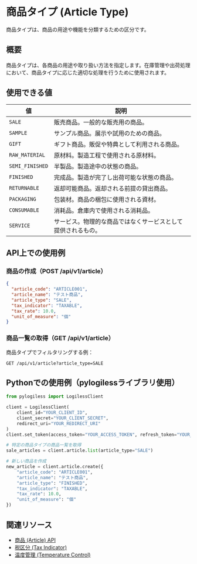 # 商品タイプ (Article Type)

商品タイプは、商品の用途や機能を分類するための区分です。

## 概要

商品タイプは、各商品の用途や取り扱い方法を指定します。在庫管理や出荷処理において、商品タイプに応じた適切な処理を行うために使用されます。

## 使用できる値

| 値 | 説明 |
|------|------|
| `SALE` | 販売商品。一般的な販売用の商品。 |
| `SAMPLE` | サンプル商品。展示や試用のための商品。 |
| `GIFT` | ギフト商品。販促や特典として利用される商品。 |
| `RAW_MATERIAL` | 原材料。製造工程で使用される原材料。 |
| `SEMI_FINISHED` | 半製品。製造途中の状態の商品。 |
| `FINISHED` | 完成品。製造が完了し出荷可能な状態の商品。 |
| `RETURNABLE` | 返却可能商品。返却される前提の貸出商品。 |
| `PACKAGING` | 包装材。商品の梱包に使用される資材。 |
| `CONSUMABLE` | 消耗品。倉庫内で使用される消耗品。 |
| `SERVICE` | サービス。物理的な商品ではなくサービスとして提供されるもの。 |

## API上での使用例

### 商品の作成（POST /api/v1/article）

```json
{
  "article_code": "ARTICLE001",
  "article_name": "テスト商品",
  "article_type": "SALE",
  "tax_indicator": "TAXABLE",
  "tax_rate": 10.0,
  "unit_of_measure": "個"
}
```

### 商品一覧の取得（GET /api/v1/article）

商品タイプでフィルタリングする例：

```
GET /api/v1/article?article_type=SALE
```

## Pythonでの使用例（pylogilessライブラリ使用）

```python
from pylogiless import LogilessClient

client = LogilessClient(
    client_id="YOUR_CLIENT_ID",
    client_secret="YOUR_CLIENT_SECRET",
    redirect_uri="YOUR_REDIRECT_URI"
)
client.set_token(access_token="YOUR_ACCESS_TOKEN", refresh_token="YOUR_REFRESH_TOKEN")

# 特定の商品タイプの商品一覧を取得
sale_articles = client.article.list(article_type="SALE")

# 新しい商品を作成
new_article = client.article.create({
    "article_code": "ARTICLE001",
    "article_name": "テスト商品",
    "article_type": "FINISHED",
    "tax_indicator": "TAXABLE",
    "tax_rate": 10.0,
    "unit_of_measure": "個"
})
```

## 関連リソース

- [商品 (Article) API](../api/article.md)
- [税区分 (Tax Indicator)](tax_indicator.md)
- [温度管理 (Temperature Control)](temperature_control.md) 